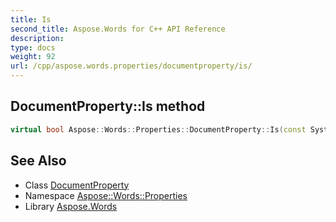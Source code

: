 ```yaml
---
title: Is
second_title: Aspose.Words for C++ API Reference
description: 
type: docs
weight: 92
url: /cpp/aspose.words.properties/documentproperty/is/
---
```

## DocumentProperty::Is method




```cpp
virtual bool Aspose::Words::Properties::DocumentProperty::Is(const System::TypeInfo &target) const override
```

## See Also

* Class [DocumentProperty](../)
* Namespace [Aspose::Words::Properties](../../)
* Library [Aspose.Words](../../../)
